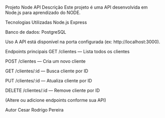 Projeto Node API
Descrição
Este projeto é uma API desenvolvida em Node.js para aprendizado do NODE.

Tecnologias Utilizadas
Node.js
Express

Banco de dados: PostgreSQL


Uso
A API está disponível na porta configurada (ex: http://localhost:3000).

Endpoints principais
GET /clientes — Lista todos os clientes

POST /clientes — Cria um novo cliente

GET /clientes/:id — Busca cliente por ID

PUT /clientes/:id — Atualiza cliente por ID

DELETE /clientes/:id — Remove cliente por ID

(Altere ou adicione endpoints conforme sua API)

Autor
Cesar Rodrigo Pereira
